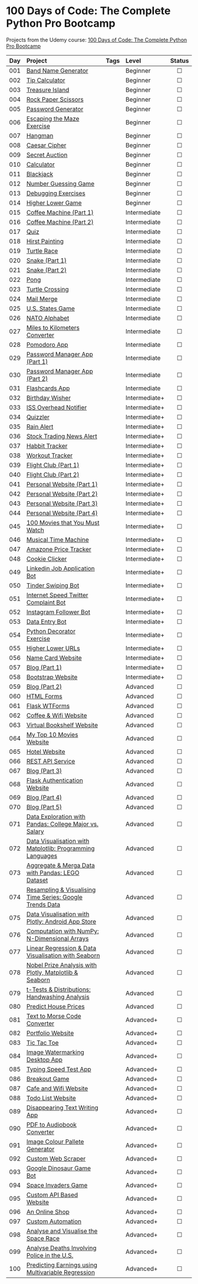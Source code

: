 # 100 Days of Code: The Complete Python Pro Bootcamp
Projects from the Udemy course: [100 Days of Code: The Complete Python Pro Bootcamp](https://www.udemy.com/course/100-days-of-code)


| Day | Project                                                          | Tags | Level         | Status |
|:---:|:-----------------------------------------------------------------|:----:|:--------------|:------:|
| 001 | [Band Name Generator](001)                                       |      | Beginner      |   ☐    |
| 002 | [Tip Calculator](002)                                            |      | Beginner      |   ☐    |
| 003 | [Treasure Island](003)                                           |      | Beginner      |   ☐    |
| 004 | [Rock Paper Scissors](004)                                       |      | Beginner      |   ☐    |
| 005 | [Password Generator](005)                                        |      | Beginner      |   ☐    |
| 006 | [Escaping the Maze Exercise](006)                                |      | Beginner      |   ☐    |
| 007 | [Hangman](007)                                                   |      | Beginner      |   ☐    |
| 008 | [Caesar Cipher](008)                                             |      | Beginner      |   ☐    |
| 009 | [Secret Auction](009)                                            |      | Beginner      |   ☐    |
| 010 | [Calculator](010)                                                |      | Beginner      |   ☐    |
| 011 | [Blackjack](011)                                                 |      | Beginner      |   ☐    |
| 012 | [Number Guessing Game](012)                                      |      | Beginner      |   ☐    |
| 013 | [Debugging Exercises](013)                                       |      | Beginner      |   ☐    |
| 014 | [Higher Lower Game](014)                                         |      | Beginner      |   ☐    |
| 015 | [Coffee Machine (Part 1)](015)                                   |      | Intermediate  |   ☐    |
| 016 | [Coffee Machine (Part 2)](016)                                   |      | Intermediate  |   ☐    |
| 017 | [Quiz](017)                                                      |      | Intermediate  |   ☐    |
| 018 | [Hirst Painting](018)                                            |      | Intermediate  |   ☐    |
| 019 | [Turtle Race](019)                                               |      | Intermediate  |   ☐    |
| 020 | [Snake (Part 1)](020)                                            |      | Intermediate  |   ☐    |
| 021 | [Snake (Part 2)](021)                                            |      | Intermediate  |   ☐    |
| 022 | [Pong](022)                                                      |      | Intermediate  |   ☐    |
| 023 | [Turtle Crossing](023)                                           |      | Intermediate  |   ☐    |
| 024 | [Mail Merge](024)                                                |      | Intermediate  |   ☐    |
| 025 | [U.S. States Game](025)                                          |      | Intermediate  |   ☐    |
| 026 | [NATO Alphabet](026)                                             |      | Intermediate  |   ☐    |
| 027 | [Miles to Kilometers Converter](027)                             |      | Intermediate  |   ☐    |
| 028 | [Pomodoro App](028)                                              |      | Intermediate  |   ☐    |
| 029 | [Password Manager App (Part 1)](029)                             |      | Intermediate  |   ☐    |
| 030 | [Password Manager App (Part 2)](030)                             |      | Intermediate  |   ☐    |
| 031 | [Flashcards App](031)                                            |      | Intermediate  |   ☐    |
| 032 | [Birthday Wisher](032)                                           |      | Intermediate+ |   ☐    |
| 033 | [ISS Overhead Notifier](033)                                     |      | Intermediate+ |   ☐    |
| 034 | [Quizzler](034)                                                  |      | Intermediate+ |   ☐    |
| 035 | [Rain Alert](035)                                                |      | Intermediate+ |   ☐    |
| 036 | [Stock Trading News Alert](036)                                  |      | Intermediate+ |   ☐    |
| 037 | [Habbit Tracker](037)                                            |      | Intermediate+ |   ☐    |
| 038 | [Workout Tracker](038)                                           |      | Intermediate+ |   ☐    |
| 039 | [Flight Club (Part 1)](039)                                      |      | Intermediate+ |   ☐    |
| 040 | [Flight Club (Part 2)](040)                                      |      | Intermediate+ |   ☐    |
| 041 | [Personal Website (Part 1)](041)                                 |      | Intermediate+ |   ☐    |
| 042 | [Personal Website (Part 2)](042)                                 |      | Intermediate+ |   ☐    |
| 043 | [Personal Website (Part 3)](043)                                 |      | Intermediate+ |   ☐    |
| 044 | [Personal Website (Part 4)](044)                                 |      | Intermediate+ |   ☐    |
| 045 | [100 Movies that You Must Watch](045)                            |      | Intermediate+ |   ☐    |
| 046 | [Musical Time Machine](046)                                      |      | Intermediate+ |   ☐    |
| 047 | [Amazone Price Tracker](047)                                     |      | Intermediate+ |   ☐    |
| 048 | [Cookie Clicker](048)                                            |      | Intermediate+ |   ☐    |
| 049 | [Linkedin Job Application Bot](049)                              |      | Intermediate+ |   ☐    |
| 050 | [Tinder Swiping Bot](050)                                        |      | Intermediate+ |   ☐    |
| 051 | [Internet Speed Twitter Complaint Bot](051)                      |      | Intermediate+ |   ☐    |
| 052 | [Instagram Follower Bot](052)                                    |      | Intermediate+ |   ☐    |
| 053 | [Data Entry Bot](053)                                            |      | Intermediate+ |   ☐    |
| 054 | [Python Decorator Exercise](054)                                 |      | Intermediate+ |   ☐    |
| 055 | [Higher Lower URLs](055)                                         |      | Intermediate+ |   ☐    |
| 056 | [Name Card Website](056)                                         |      | Intermediate+ |   ☐    |
| 057 | [Blog (Part 1)](057)                                             |      | Intermediate+ |   ☐    |
| 058 | [Bootstrap Website](058)                                         |      | Intermediate+ |   ☐    |
| 059 | [Blog (Part 2)](059)                                             |      | Advanced      |   ☐    |
| 060 | [HTML Forms](060)                                                |      | Advanced      |   ☐    |
| 061 | [Flask WTForms](061)                                             |      | Advanced      |   ☐    |
| 062 | [Coffee & Wifi Website](062)                                     |      | Advanced      |   ☐    |
| 063 | [Virtual Bookshelf Website](063)                                 |      | Advanced      |   ☐    |
| 064 | [My Top 10 Movies Website](064)                                  |      | Advanced      |   ☐    |
| 065 | [Hotel Website](065)                                             |      | Advanced      |   ☐    |
| 066 | [REST API Service](066)                                          |      | Advanced      |   ☐    |
| 067 | [Blog (Part 3)](067)                                             |      | Advanced      |   ☐    |
| 068 | [Flask Authentication Website](068)                              |      | Advanced      |   ☐    |
| 069 | [Blog (Part 4)](069)                                             |      | Advanced      |   ☐    |
| 070 | [Blog (Part 5)](070)                                             |      | Advanced      |   ☐    |
| 071 | [Data Exploration with Pandas: College Major vs. Salary](071)    |      | Advanced      |   ☐    |
| 072 | [Data Visualisation with Matplotlib: Programming Languages](072) |      | Advanced      |   ☐    |
| 073 | [Aggregate & Merga Data with Pandas: LEGO Dataset](073)          |      | Advanced      |   ☐    |
| 074 | [Resampling & Visualising Time Series: Google Trends Data](074)  |      | Advanced      |   ☐    |
| 075 | [Data Visualisation with Plotly: Android App Store](075)         |      | Advanced      |   ☐    |
| 076 | [Computation with NumPy: N-Dimensional Arrays](076)              |      | Advanced      |   ☐    |
| 077 | [Linear Regression & Data Visualisation with Seaborn](077)       |      | Advanced      |   ☐    |
| 078 | [Nobel Prize Analysis with Plotly, Matplotlib & Seaborn](078)    |      | Advanced      |   ☐    |
| 079 | [t-Tests & Distributions: Handwashing Analysis](079)             |      | Advanced      |   ☐    |
| 080 | [Predict House Prices](080)                                      |      | Advanced      |   ☐    |
| 081 | [Text to Morse Code Converter](081)                              |      | Advanced+     |   ☐    |
| 082 | [Portfolio Website](082)                                         |      | Advanced+     |   ☐    |
| 083 | [Tic Tac Toe](083)                                               |      | Advanced+     |   ☐    |
| 084 | [Image Watermarking Desktop App](084)                            |      | Advanced+     |   ☐    |
| 085 | [Typing Speed Test App](085)                                     |      | Advanced+     |   ☐    |
| 086 | [Breakout Game](086)                                             |      | Advanced+     |   ☐    |
| 087 | [Cafe and Wifi Website](087)                                     |      | Advanced+     |   ☐    |
| 088 | [Todo List Website](088)                                         |      | Advanced+     |   ☐    |
| 089 | [Disappearing Text Writing App](089)                             |      | Advanced+     |   ☐    |
| 090 | [PDF to Audiobook Converter](090)                                |      | Advanced+     |   ☐    |
| 091 | [Image Colour Pallete Generator](091)                            |      | Advanced+     |   ☐    |
| 092 | [Custom Web Scraper](092)                                        |      | Advanced+     |   ☐    |
| 093 | [Google Dinosaur Game Bot](093)                                  |      | Advanced+     |   ☐    |
| 094 | [Space Invaders Game](094)                                       |      | Advanced+     |   ☐    |
| 095 | [Custom API Based Website](095)                                  |      | Advanced+     |   ☐    |
| 096 | [An Online Shop](096)                                            |      | Advanced+     |   ☐    |
| 097 | [Custom Automation](097)                                         |      | Advanced+     |   ☐    |
| 098 | [Analyse and Visualise the Space Race](098)                      |      | Advanced+     |   ☐    |
| 099 | [Analyse Deaths Involving Police in the U.S.](099)               |      | Advanced+     |   ☐    |
| 100 | [Predicting Earnings using Multivariable Regression](100)        |      | Advanced+     |   ☐    |
